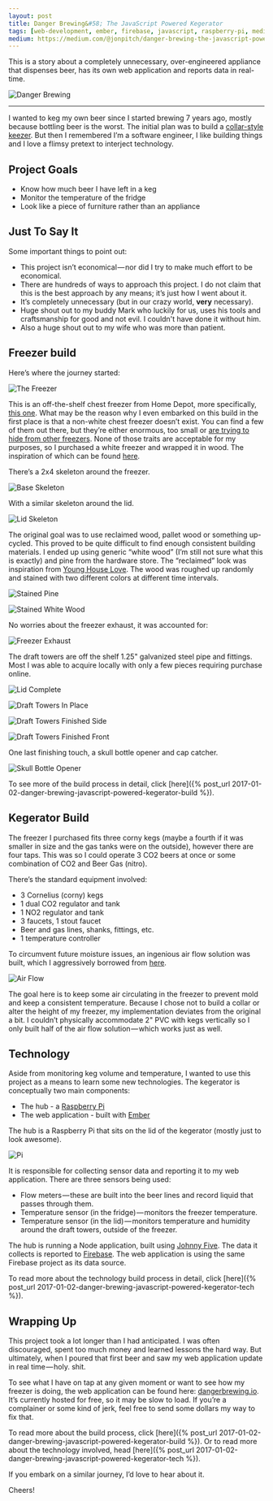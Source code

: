 ```yaml
---
layout: post
title: Danger Brewing&#58; The JavaScript Powered Kegerator
tags: [web-development, ember, firebase, javascript, raspberry-pi, medium]
medium: https://medium.com/@jonpitch/danger-brewing-the-javascript-powered-kegerator-part-1-dafd82003d36
---
```


This is a story about a completely unnecessary, over-engineered appliance that dispenses beer, has its own web application and reports data in real-time.

<!--more-->

![Danger Brewing](/public/img/posts/20170102/cover.jpeg "End result — A dope looking JavaScript powered beer dispensing piece of madness.")

---

I wanted to keg my own beer since I started brewing 7 years ago, mostly because bottling beer is the worst. The initial plan was to build a [collar-style keezer](https://www.northernbrewer.com/learn/resources/how-to-build-a-keezer-or-freezer-kegerator/). But then I remembered I’m a software engineer, I like building things and I love a flimsy pretext to interject technology.

## Project Goals

* Know how much beer I have left in a keg
* Monitor the temperature of the fridge
* Look like a piece of furniture rather than an appliance

## Just To Say It
Some important things to point out:

* This project isn’t economical — nor did I try to make much effort to be economical.
* There are hundreds of ways to approach this project. I do not claim that this is the best approach by any means; it’s just how I went about it.
* It’s completely unnecessary (but in our crazy world, **very** necessary).
* Huge shout out to my buddy Mark who luckily for us, uses his tools and craftsmanship for good and not evil. I couldn't have done it without him.
* Also a huge shout out to my wife who was more than patient.

## Freezer build
Here’s where the journey started:

![The Freezer](/public/img/posts/20170102/overview-1.jpeg "Just a generic chest freezer. No big deal.")

This is an off-the-shelf chest freezer from Home Depot, more specifically, [this one](http://www.homedepot.com/p/Frigidaire-7-2-cu-ft-Chest-Freezer-in-White-FFFC07M1QW/205555886). What may be the reason why I even embarked on this build in the first place is that a non-white chest freezer doesn’t exist. You can find a few of them out there, but they’re either enormous, too small or [are trying to hide from other freezers](http://www.homedepot.com/p/White-Westinghouse-18-cu-ft-Chest-Freezer-in-Mossy-Oak-Break-Up-Infinity-Pattern-WWFC18M4RC/206386571). None of those traits are acceptable for my purposes, so I purchased a white freezer and wrapped it in wood. The inspiration of which can be found [here](http://drewmcdowell.com/blog/9-uncategorised/81-kegerator).

There’s a 2x4 skeleton around the freezer.

![Base Skeleton](/public/img/posts/20170102/overview-2.jpeg "The skeleton around the lower portion of the freezer.")

With a similar skeleton around the lid.

![Lid Skeleton](/public/img/posts/20170102/overview-3.jpeg "The skeleton frame around the lid portion of the freezer.")

The original goal was to use reclaimed wood, pallet wood or something up-cycled. This proved to be quite difficult to find enough consistent building materials. I ended up using generic “white wood” (I’m still not sure what this is exactly) and pine from the hardware store. The “reclaimed” look was inspiration from [Young House Love](http://www.younghouselove.com/2011/04/at-long-last-a-completed-console/). The wood was roughed up randomly and stained with two different colors at different time intervals.

![Stained Pine](/public/img/posts/20170102/overview-5.jpeg "The pine trim pieces — stained.")

![Stained White Wood](/public/img/posts/20170102/overview-6.jpeg "Interior pieces coming together. Each piece was stained at different time intervals and roughed up.")

No worries about the freezer exhaust, it was accounted for:

![Freezer Exhaust](/public/img/posts/20170102/overview-12.jpg "The cover is a gutter guard spray painted black.")

The draft towers are off the shelf 1.25" galvanized steel pipe and fittings. Most I was able to acquire locally with only a few pieces requiring purchase online.

![Lid Complete](/public/img/posts/20170102/overview-7.jpeg "The lid is complete — about to assemble draft towers.")

![Draft Towers In Place](/public/img/posts/20170102/overview-8.jpeg "Assembling the draft towers")

![Draft Towers Finished Side](/public/img/posts/20170102/overview-9.jpeg "Fully assembled — side")

![Draft Towers Finished Front](/public/img/posts/20170102/overview-10.jpeg "Fully assembled — front")

One last finishing touch, a skull bottle opener and cap catcher.

![Skull Bottle Opener](/public/img/posts/20170102/overview-13.jpg "The most metal bottle opener")

To see more of the build process in detail, click [here]({% post_url 2017-01-02-danger-brewing-javascript-powered-kegerator-build %}).

## Kegerator Build
The freezer I purchased fits three corny kegs (maybe a fourth if it was smaller in size and the gas tanks were on the outside), however there are four taps. This was so I could operate 3 CO2 beers at once or some combination of CO2 and Beer Gas (nitro).

There’s the standard equipment involved:

* 3 Cornelius (corny) kegs
* 1 dual CO2 regulator and tank
* 1 NO2 regulator and tank
* 3 faucets, 1 stout faucet
* Beer and gas lines, shanks, fittings, etc.
* 1 temperature controller

To circumvent future moisture issues, an ingenious air flow solution was built, which I aggressively borrowed from [here](http://www.homebrewtalk.com/showthread.php?t=301204).

![Air Flow](/public/img/posts/20170102/overview-11.jpeg "Air Flow")

The goal here is to keep some air circulating in the freezer to prevent mold and keep a consistent temperature. Because I chose not to build a collar or alter the height of my freezer, my implementation deviates from the original a bit. I couldn’t physically accommodate 2" PVC with kegs vertically so I only built half of the air flow solution — which works just as well.

## Technology
Aside from monitoring keg volume and temperature, I wanted to use this project as a means to learn some new technologies. The kegerator is conceptually two main components:

* The hub - a [Raspberry Pi](https://www.raspberrypi.org/)
* The web application - built with [Ember](http://emberjs.com/)

The hub is a Raspberry Pi that sits on the lid of the kegerator (mostly just to look awesome). 

![Pi](/public/img/posts/20170102/overview-14.jpg "It has a matching wood shirt.")

It is responsible for collecting sensor data and reporting it to my web application. There are three sensors being used:

* Flow meters — these are built into the beer lines and record liquid that passes through them.
* Temperature sensor (in the fridge) — monitors the freezer temperature.
* Temperature sensor (in the lid) — monitors temperature and humidity around the draft towers, outside of the freezer.

The hub is running a Node application, built using [Johnny Five](http://johnny-five.io/). The data it collects is reported to [Firebase](https://firebase.google.com/). The web application is using the same Firebase project as its data source.

To read more about the technology build process in detail, click [here]({% post_url 2017-01-02-danger-brewing-javascript-powered-kegerator-tech %}).

## Wrapping Up
This project took a lot longer than I had anticipated. I was often discouraged, spent too much money and learned lessons the hard way. But ultimately, when I poured that first beer and saw my web application update in real time — holy. shit.

To see what I have on tap at any given moment or want to see how my freezer is doing, the web application can be found here: [dangerbrewing.io](http://dangerbrewing.io). It’s currently hosted for free, so it may be slow to load. If you’re a complainer or some kind of jerk, feel free to send some dollars my way to fix that.

To read more about the build process, click [here]({% post_url 2017-01-02-danger-brewing-javascript-powered-kegerator-build %}). Or to read more about the technology involved, head [here]({% post_url 2017-01-02-danger-brewing-javascript-powered-kegerator-tech %}).

If you embark on a similar journey, I’d love to hear about it.

Cheers!